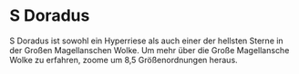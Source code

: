 # S Doradus

S Doradus ist sowohl ein Hyperriese als auch einer der hellsten Sterne in der
Großen Magellanschen Wolke. Um mehr über die Große Magellansche Wolke zu
erfahren, zoome um 8,5 Größenordnungen heraus.
